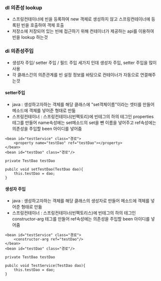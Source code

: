 
### dl 의존성 lookup
- 스프링컨테이너에 빈을 등록하여 new 객체로 생성하지 않고 스프링컨테이너에 등록된 빈을 호출하여 객체 호출
- 저장소에 저장되어 있는 빈에 접근하기 위해 컨테이너가 제공하는 api를 이용하여 빈을 lookup 하는것

### di 의존성주입 
- 생성자 주입/ setter 주입 / 필드 주입 세가지 인데 생성자 주입, setter 주입을 많이 사용
- 각 클래스간의 의존관계를 빈 설정 정보를 바탕으로 컨테이너가 자동으로 연결해주는것
#### setter주입	
- java :  생성하고자하는 객체를 해당 클래스에 "set객체이름"이라는 셋터를 만들어 메소드에 객체를 넣어준 형태로 만듦 
- 스프링컨테이너 :  스프링컨테이너(빈팩토리)에 빈테그의 하의 테그인 properties 테그를 만들어 name속성에는 set메소드의 set을 뺀 이름을 넣어주고 ref속성에는 의존성을 주입할 been 아이디를 넣어줌
```
<bean id="testService" class="경로">
    <property name="testDao" ref="testDao"></property>
</bean>
<bean id="testDao" class="경로"/>
```

```
private TestDao testDao

pubilc void setTestDao(TestDao dao){
	this.testDao = dao;
}
```

#### 생성자 주입 
- java : 생성하고자하는 객체를 해당 클래스의 생성자로 만들어  메소드에 객체를 넣어준 형태로 만듦  
- 스프링컨테이너 : 스프링컨테이너(빈팩토리스)에 빈테그의 하의 테그인 constructor-arg 테그를 만들어 ref속성에는 의존성을 주입할 been 아이디를 넣어줌

```
<bean id="testService" class="경로">
    <constructor-arg ref="testDao"/>
</bean>
<bean id="testDao" class="경로"/>
```

```
private TestDao testDao

pubilc void TestService(TestDao dao){
	this.testDao = dao;
}
```
